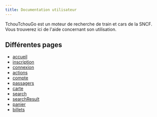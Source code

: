 ```yaml
---
title: Documentation utilisateur
---
```


TchouTchouGo est un moteur de recherche de train et cars de la SNCF.
Vous trouverez ici de l'aide concernant son utilisation.

## Différentes pages

* [accueil](accueil.md)
* [inscription](signup.md)
* [connexion](login.md)
* [actions](actions_utilisateur.md)
* [compte](compte.md)
* [passagers](passagers.md)
* [carte](map.md)
* [search](search.md)
* [searchResult](searchResult.md)
* [panier](cart.md)
* [billets](tickets.md)
